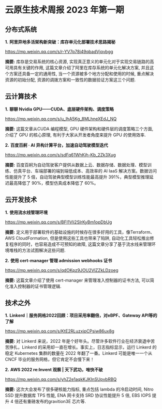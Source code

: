 # 云原生技术周报 2023 年第一期

## 分布式系统

**1.** **阿里异地多活架构新突破：库存单元化部署技术思路揭秘**

https://mp.weixin.qq.com/s/r-YV7p78i49qbadVjqvbgg

**摘要:** 库存是交易系统的核心资源, 实现真正意义的单元化对于实现交易链路的高可用具有关键的作用, 这篇文章介绍了阿里在库存系统的单元化解决方案, 并且这个方案还具备一定的通用性, 当一个资源被多个地方分配和使用的时候, 重点解决资源的初始分配, 资源的调拨方案和一致性的数据验证方案这三个问题.

## 云计算技术

**1.** **聊聊 Nvidia GPU——CUDA、底层硬件架构、调度策略**

https://mp.weixin.qq.com/s/u_lhA5Kg_8MLhneXEdJ_NQ

**摘要:** 这篇文章从CUDA 编程模型, GPU 硬件架构和硬件层的调度策略三个方面, 介绍了 GPU 的核心原理, 有利于大家从开发者角度来提升 GPU 的使用效率.

**2.** **百度百舸 · AI 异构计算平台，加速自动驾驶模型迭代**

https://mp.weixin.qq.com/s/sdFq61WhKjh-Kb_2Zk3Xug

**摘要:** 百度百舸为自动驾驶客户提供从数据上云、数据存储、数据处理、模型训练、仿真平台、车端部署的端到端低成本、高效率的 AI IaaS 解决方案。数据访问性能提升了 5 倍，自动驾驶典型模型训练性能最高提升 391%，典型模型推理延迟最高降低了 90%，模型仿真成本降低了 60%。

## 云开发技术

**1.** **使用流水线管理环境**

https://mp.weixin.qq.com/s/BFI1Vli2SlrKyBm1opDbUg

**摘要:** 定义用于部署软件的基础设施的时候存在很多好用的工具，像Terraform、AWS CloudFormation, 但是使用这些工具也带来了陷阱, 自动化工具轻松推出修复程序的同时，也容易造成不可预知的故障, 这篇文章分享了基于流水线来管理环境堆栈的方法试图解决这些问题.

**2.** **使用 cert-manager 管理 admission webhooks 证书**

https://mp.weixin.qq.com/s/qdOKpz9JOU2VlZZkLDzoeg

**摘要:** 这篇文章介绍了使用 cert-manager 来管理准入控制器的证书方法, 可以简化准入控制器的证书管理逻辑.

## 技术之外

**1.** **Linkerd｜服务网格2022回顾：项目采用率翻倍，对eBPF、Gateway API等的了解**

https://mp.weixin.qq.com/s/KtE2RLuzxjpCPsiw86ux8g

**摘要:** 对 Linkerd 来说，2022 年是个好年头。尽管许多软件行业在经济衰退中苦苦挣扎，Linkerd 的采用却一直在增长。事实上，日志指标显示，运行 Linkerd 的稳定 Kubernetes 集群的数量在 2022 年翻了一番。Linkerd 可能是唯一一个从 CNCF 毕业的服务网格，但它肯定不会慢下来！

**2.** **AWS 2022 re:Invent 观察 | 天下武功，唯快不破**

https://mp.weixin.qq.com/s/yhZ2e1aqkKJKInSUpvbRBQ

**摘要:** 这次大会发布了很多硬核能力指标, 重点包括 lambda 的冷启动时间, Nitro SSD 提升数据库 TPS 性能, ENA 网卡支持 SRD 协议性能提升 5 倍, EBS IOPS 提升 4 倍还有重磅发布的gravition3E 芯片等.
